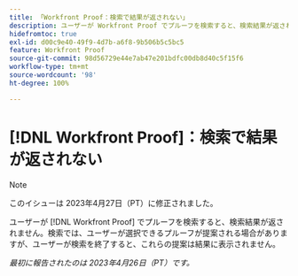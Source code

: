 ```yaml
---
title: 「Workfront Proof：検索で結果が返されない」
description: ユーザーが Workfront Proof でプルーフを検索すると、検索結果が返されません。検索では、ユーザーが選択できるプルーフが提案される場合がありますが、ユーザーが検索を終了すると、これらの提案は結果に表示されません。
hidefromtoc: true
exl-id: d00c9e40-49f9-4d7b-a6f8-9b506b5c5bc5
feature: Workfront Proof
source-git-commit: 98d56729e44e7ab47e201bdfc00db8d40c5f15f6
workflow-type: tm+mt
source-wordcount: '98'
ht-degree: 100%

---
```


# [!DNL Workfront Proof]：検索で結果が返されない

>[!NOTE]
>
>このイシューは 2023年4月27日（PT）に修正されました。

ユーザーが [!DNL Workfront Proof] でプルーフを検索すると、検索結果が返されません。検索では、ユーザーが選択できるプルーフが提案される場合がありますが、ユーザーが検索を終了すると、これらの提案は結果に表示されません。

_最初に報告されたのは 2023年4月26日（PT）です。_

